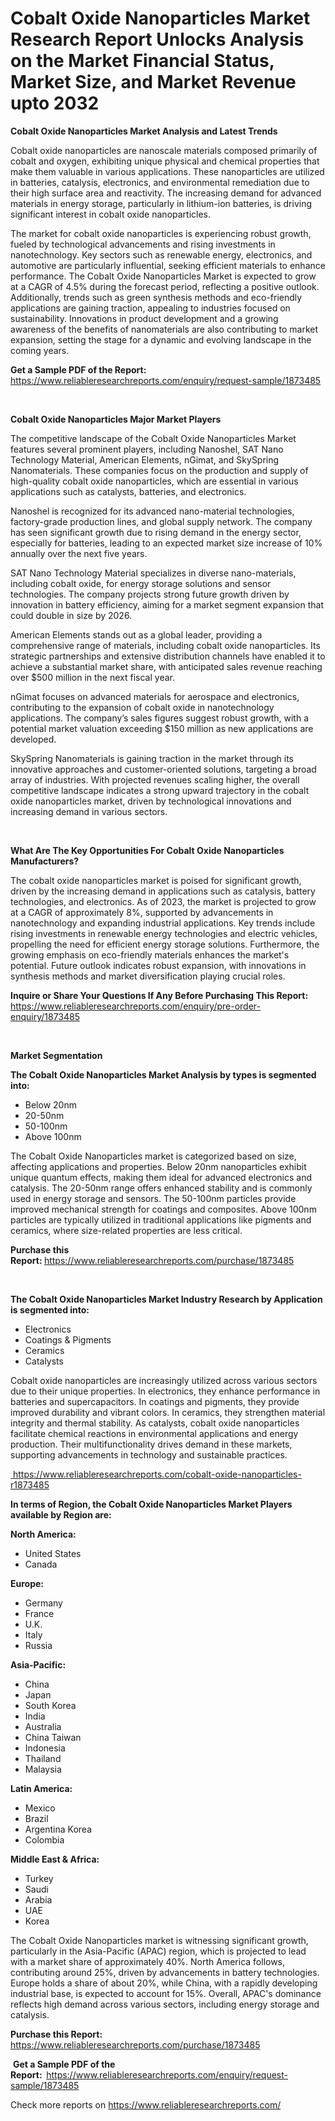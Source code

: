 <p><h1>Cobalt Oxide Nanoparticles Market Research Report Unlocks Analysis on the Market Financial Status, Market Size, and Market Revenue upto 2032</h1></p><p><strong>Cobalt Oxide Nanoparticles Market Analysis and Latest Trends</strong></p>
<p><p>Cobalt oxide nanoparticles are nanoscale materials composed primarily of cobalt and oxygen, exhibiting unique physical and chemical properties that make them valuable in various applications. These nanoparticles are utilized in batteries, catalysis, electronics, and environmental remediation due to their high surface area and reactivity. The increasing demand for advanced materials in energy storage, particularly in lithium-ion batteries, is driving significant interest in cobalt oxide nanoparticles.</p><p>The market for cobalt oxide nanoparticles is experiencing robust growth, fueled by technological advancements and rising investments in nanotechnology. Key sectors such as renewable energy, electronics, and automotive are particularly influential, seeking efficient materials to enhance performance. The Cobalt Oxide Nanoparticles Market is expected to grow at a CAGR of 4.5% during the forecast period, reflecting a positive outlook. Additionally, trends such as green synthesis methods and eco-friendly applications are gaining traction, appealing to industries focused on sustainability. Innovations in product development and a growing awareness of the benefits of nanomaterials are also contributing to market expansion, setting the stage for a dynamic and evolving landscape in the coming years.</p></p>
<p><strong>Get a Sample PDF of the Report:&nbsp;</strong> <a href="https://www.reliableresearchreports.com/enquiry/request-sample/1873485?utm_campaign=2655&utm_medium=2&utm_source=Github&utm_content=ia&utm_term=31032025&utm_id=cobalt-oxide-nanoparticles">https://www.reliableresearchreports.com/enquiry/request-sample/1873485</a></p>
<p>&nbsp;</p>
<p><strong>Cobalt Oxide Nanoparticles Major Market Players</strong></p>
<p><p>The competitive landscape of the Cobalt Oxide Nanoparticles Market features several prominent players, including Nanoshel, SAT Nano Technology Material, American Elements, nGimat, and SkySpring Nanomaterials. These companies focus on the production and supply of high-quality cobalt oxide nanoparticles, which are essential in various applications such as catalysts, batteries, and electronics.</p><p>Nanoshel is recognized for its advanced nano-material technologies, factory-grade production lines, and global supply network. The company has seen significant growth due to rising demand in the energy sector, especially for batteries, leading to an expected market size increase of 10% annually over the next five years.</p><p>SAT Nano Technology Material specializes in diverse nano-materials, including cobalt oxide, for energy storage solutions and sensor technologies. The company projects strong future growth driven by innovation in battery efficiency, aiming for a market segment expansion that could double in size by 2026.</p><p>American Elements stands out as a global leader, providing a comprehensive range of materials, including cobalt oxide nanoparticles. Its strategic partnerships and extensive distribution channels have enabled it to achieve a substantial market share, with anticipated sales revenue reaching over $500 million in the next fiscal year.</p><p>nGimat focuses on advanced materials for aerospace and electronics, contributing to the expansion of cobalt oxide in nanotechnology applications. The company’s sales figures suggest robust growth, with a potential market valuation exceeding $150 million as new applications are developed.</p><p>SkySpring Nanomaterials is gaining traction in the market through its innovative approaches and customer-oriented solutions, targeting a broad array of industries. With projected revenues scaling higher, the overall competitive landscape indicates a strong upward trajectory in the cobalt oxide nanoparticles market, driven by technological innovations and increasing demand in various sectors.</p></p>
<p>&nbsp;</p>
<p><strong>What Are The Key Opportunities For Cobalt Oxide Nanoparticles Manufacturers?</strong></p>
<p><p>The cobalt oxide nanoparticles market is poised for significant growth, driven by the increasing demand in applications such as catalysis, battery technologies, and electronics. As of 2023, the market is projected to grow at a CAGR of approximately 8%, supported by advancements in nanotechnology and expanding industrial applications. Key trends include rising investments in renewable energy technologies and electric vehicles, propelling the need for efficient energy storage solutions. Furthermore, the growing emphasis on eco-friendly materials enhances the market's potential. Future outlook indicates robust expansion, with innovations in synthesis methods and market diversification playing crucial roles.</p></p>
<p><strong>Inquire or Share Your Questions If Any Before Purchasing This Report:</strong> <a href="https://www.reliableresearchreports.com/enquiry/pre-order-enquiry/1873485?utm_campaign=2655&utm_medium=2&utm_source=Github&utm_content=ia&utm_term=31032025&utm_id=cobalt-oxide-nanoparticles">https://www.reliableresearchreports.com/enquiry/pre-order-enquiry/1873485</a></p>
<p>&nbsp;</p>
<p><strong>Market Segmentation</strong></p>
<p><strong>The Cobalt Oxide Nanoparticles Market Analysis by types is segmented into:</strong></p>
<p><ul><li>Below 20nm</li><li>20-50nm</li><li>50-100nm</li><li>Above 100nm</li></ul></p>
<p><p>The Cobalt Oxide Nanoparticles market is categorized based on size, affecting applications and properties. Below 20nm nanoparticles exhibit unique quantum effects, making them ideal for advanced electronics and catalysis. The 20-50nm range offers enhanced stability and is commonly used in energy storage and sensors. The 50-100nm particles provide improved mechanical strength for coatings and composites. Above 100nm particles are typically utilized in traditional applications like pigments and ceramics, where size-related properties are less critical.</p></p>
<p><strong>Purchase this Report:&nbsp;</strong><a href="https://www.reliableresearchreports.com/purchase/1873485?utm_campaign=2655&utm_medium=2&utm_source=Github&utm_content=ia&utm_term=31032025&utm_id=cobalt-oxide-nanoparticles">https://www.reliableresearchreports.com/purchase/1873485</a></p>
<p>&nbsp;</p>
<p><strong>The Cobalt Oxide Nanoparticles Market Industry Research by Application is segmented into:</strong></p>
<p><ul><li>Electronics</li><li>Coatings & Pigments</li><li>Ceramics</li><li>Catalysts</li></ul></p>
<p><p>Cobalt oxide nanoparticles are increasingly utilized across various sectors due to their unique properties. In electronics, they enhance performance in batteries and supercapacitors. In coatings and pigments, they provide improved durability and vibrant colors. In ceramics, they strengthen material integrity and thermal stability. As catalysts, cobalt oxide nanoparticles facilitate chemical reactions in environmental applications and energy production. Their multifunctionality drives demand in these markets, supporting advancements in technology and sustainable practices.</p></p>
<p><a href="https://www.reliableresearchreports.com/cobalt-oxide-nanoparticles-r1873485?utm_campaign=2655&utm_medium=2&utm_source=Github&utm_content=ia&utm_term=31032025&utm_id=cobalt-oxide-nanoparticles">&nbsp;https://www.reliableresearchreports.com/cobalt-oxide-nanoparticles-r1873485</a></p>
<p><strong>In terms of Region, the Cobalt Oxide Nanoparticles Market Players available by Region are:</strong></p>
<p>
    <p> <strong> North America: </strong>
        <ul>
            <li>United States</li>
            <li>Canada</li>
        </ul>
        </p> 
    <p> <strong> Europe: </strong>
        <ul>
            <li>Germany</li>
            <li>France</li>
            <li>U.K.</li>
            <li>Italy</li>
            <li>Russia</li>
        </ul>
        </p> 
    <p> <strong> Asia-Pacific: </strong>
        <ul>
            <li>China</li>
            <li>Japan</li>
            <li>South Korea</li>
            <li>India</li>
            <li>Australia</li>
            <li>China Taiwan</li>
            <li>Indonesia</li>
            <li>Thailand</li>
            <li>Malaysia</li>
        </ul>
        </p> 
    <p> <strong> Latin America: </strong>
        <ul>
            <li>Mexico</li>
            <li>Brazil</li>
            <li>Argentina Korea</li>
            <li>Colombia</li>
        </ul>
        </p> 
    <p> <strong> Middle East & Africa: </strong>
        <ul>
            <li>Turkey</li>
            <li>Saudi</li>
            <li>Arabia</li>
            <li>UAE</li>
            <li>Korea</li>
        </ul>
    </p>
    </p>
<p><p>The Cobalt Oxide Nanoparticles market is witnessing significant growth, particularly in the Asia-Pacific (APAC) region, which is projected to lead with a market share of approximately 40%. North America follows, contributing around 25%, driven by advancements in battery technologies. Europe holds a share of about 20%, while China, with a rapidly developing industrial base, is expected to account for 15%. Overall, APAC's dominance reflects high demand across various sectors, including energy storage and catalysis.</p></p>
<p><strong>Purchase this Report: </strong><a href="https://www.reliableresearchreports.com/purchase/1873485?utm_campaign=2655&utm_medium=2&utm_source=Github&utm_content=ia&utm_term=31032025&utm_id=cobalt-oxide-nanoparticles">https://www.reliableresearchreports.com/purchase/1873485</a></p>
<p>&nbsp;<strong>Get a Sample PDF of the Report:&nbsp;&nbsp;</strong><a href="https://www.reliableresearchreports.com/enquiry/request-sample/1873485?utm_campaign=2655&utm_medium=2&utm_source=Github&utm_content=ia&utm_term=31032025&utm_id=cobalt-oxide-nanoparticles">https://www.reliableresearchreports.com/enquiry/request-sample/1873485</a></p>
<p><strong></strong></p>
<p>Check more reports on <a href="https://www.reliableresearchreports.com/?utm_campaign=2655&utm_medium=2&utm_source=Github&utm_content=ia&utm_term=31032025&utm_id=cobalt-oxide-nanoparticles">https://www.reliableresearchreports.com/</a></p>
